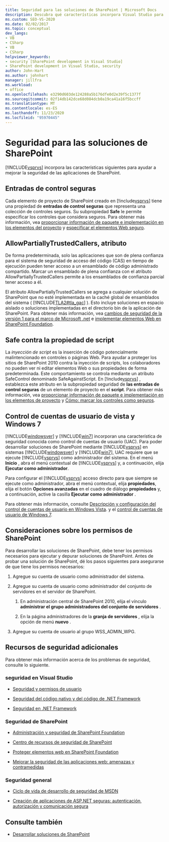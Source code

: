 ```yaml
---
title: Seguridad para las soluciones de SharePoint | Microsoft Docs
description: Descubra qué características incorpora Visual Studio para ayudar a mejorar la seguridad de las aplicaciones de SharePoint.
ms.custom: SEO-VS-2020
ms.date: 02/02/2017
ms.topic: conceptual
dev_langs:
- VB
- CSharp
- VB
- CSharp
helpviewer_keywords:
- security [SharePoint development in Visual Studio]
- SharePoint development in Visual Studio, security
author: John-Hart
ms.author: johnhart
manager: jillfra
ms.workload:
- office
ms.openlocfilehash: e3290d603de124288a5b176dfe0d2e39f5c1377f
ms.sourcegitcommit: 02f14db142dce68d084dcb0a19ca41a16f5bccff
ms.translationtype: MT
ms.contentlocale: es-ES
ms.lasthandoff: 11/23/2020
ms.locfileid: "95970445"
---
```

# <a name="security-for-sharepoint-solutions"></a>Seguridad para las soluciones de SharePoint
  [!INCLUDE[vsprvs](../sharepoint/includes/vsprvs-md.md)] incorpora las características siguientes para ayudar a mejorar la seguridad de las aplicaciones de SharePoint.

## <a name="safe-control-entries"></a>Entradas de control seguras
 Cada elemento de proyecto de SharePoint creado en [!include[vsprvs](../sharepoint/includes/vsprvs-md.md)] tiene una propiedad de **entradas de control seguras** que representa una colección de controles seguros. Su subpropiedad **Safe** le permite especificar los controles que considera seguros. Para obtener más información, vea [proporcionar información de paquete e implementación en los elementos del proyecto](../sharepoint/providing-packaging-and-deployment-information-in-project-items.md) y [especificar el elementos Web seguro](/previous-versions/office/developer/sharepoint2003/dd583154(v=office.11)#specifying-safe-web-parts).

## <a name="allowpartiallytrustedcallers-attribute"></a>AllowPartiallyTrustedCallers, atributo
 De forma predeterminada, solo las aplicaciones que son de plena confianza para el sistema de seguridad de acceso del código (CAS) en tiempo de ejecución pueden tener acceso a un ensamblado de código administrado compartido. Marcar un ensamblado de plena confianza con el atributo AllowPartiallyTrustedCallers permite a los ensamblados de confianza parcial tener acceso a él.

 El atributo AllowPartiallyTrustedCallers se agrega a cualquier solución de SharePoint que no esté implementada en la caché global de ensamblados del sistema ( [!INCLUDE[TLA2#tla_gac](../sharepoint/includes/tla2sharptla-gac-md.md)] ). Esto incluye soluciones en espacio aislado o soluciones implementadas en el directorio bin de la aplicación de SharePoint. Para obtener más información, vea [cambios de seguridad de la versión 1 para el marco de Microsoft .net](/previous-versions/msp-n-p/ff921345(v=pandp.10)) e [implementar elementos Web en SharePoint Foundation](/previous-versions/office/developer/sharepoint-2010/cc768621(v=office.14)).

## <a name="safe-against-script-property"></a>Safe contra la propiedad de script
 La *inyección de script* es la inserción de código potencialmente malintencionado en controles o páginas Web. Para ayudar a proteger los sitios de SharePoint 2010 contra la inyección de scripts, los colaboradores no pueden ver ni editar elementos Web o sus propiedades de forma predeterminada. Este comportamiento se controla mediante un atributo SafeControl denominado SafeAgainstScript. En [!include[vsprvs](../sharepoint/includes/vsprvs-md.md)] , establezca este atributo en la subpropiedad seguridad de **las entradas de control seguras** de un elemento de proyecto en el **script**. Para obtener más información, vea [proporcionar información de paquete e implementación en los elementos de proyecto](../sharepoint/providing-packaging-and-deployment-information-in-project-items.md) y [Cómo: marcar los controles como seguros](../sharepoint/how-to-mark-controls-as-safe-controls.md).

## <a name="vista-and-windows-7-user-account-control"></a>Control de cuentas de usuario de vista y Windows 7
 [!INCLUDE[windowsver](../sharepoint/includes/windowsver-md.md)] y [!INCLUDE[win7](../sharepoint/includes/win7-md.md)] incorporan una característica de seguridad conocida como control de cuentas de usuario (UAC). Para poder desarrollar soluciones de SharePoint mediante [!INCLUDE[vsprvs](../sharepoint/includes/vsprvs-md.md)] en sistemas [!INCLUDE[windowsver](../sharepoint/includes/windowsver-md.md)] y [!INCLUDE[win7](../sharepoint/includes/win7-md.md)], UAC requiere que se ejecute [!INCLUDE[vsprvs](../sharepoint/includes/vsprvs-md.md)] como administrador del sistema. En el menú **Inicio** , abra el menú contextual de [!INCLUDE[vsprvs](../sharepoint/includes/vsprvs-md.md)] y, a continuación, elija **Ejecutar como administrador**.

 Para configurar el [!INCLUDE[vsprvs](../sharepoint/includes/vsprvs-md.md)] acceso directo para que siempre se ejecute como administrador, abra el menú contextual, elija **propiedades**, elija el botón **Opciones avanzadas** en el cuadro de diálogo **propiedades** y, a continuación, active la casilla **Ejecutar como administrador** .

 Para obtener más información, consulte [Descripción y configuración del control de cuentas de usuario en Windows Vista](/previous-versions/windows/it-pro/windows-vista/cc709628(v=ws.10)). y el [control de cuentas de usuario de Windows 7](/previous-versions/windows/it-pro/windows-server-2008-R2-and-2008/cc731416(v=ws.10)).

## <a name="sharepoint-permissions-considerations"></a>Consideraciones sobre los permisos de SharePoint
 Para desarrollar las soluciones de SharePoint, debe tener los permisos necesarios para ejecutar y depurar soluciones de SharePoint. Antes de probar una solución de SharePoint, dé los pasos siguientes para asegurarse de que tiene los permisos necesarios:

1. Agregue su cuenta de usuario como administrador del sistema.

2. Agregue su cuenta de usuario como administrador del conjunto de servidores en el servidor de SharePoint.

    1. En administración central de SharePoint 2010, elija el vínculo **administrar el grupo administradores del conjunto de servidores** .

    2. En la página administradores de la **granja de servidores** , elija la opción de menú **nuevo** .

3. Agregue su cuenta de usuario al grupo WSS_ADMIN_WPG.

## <a name="additional-security-resources"></a>Recursos de seguridad adicionales
 Para obtener más información acerca de los problemas de seguridad, consulte lo siguiente.

### <a name="visual-studio-security"></a>seguridad en Visual Studio

- [Seguridad y permisos de usuario](/previous-versions/visualstudio/visual-studio-2010/ms165099(v=vs.100))

- [Seguridad del código nativo y del código de .NET Framework](/previous-versions/visualstudio/visual-studio-2010/1787tk12(v=vs.100))

- [Seguridad en .NET Framework](/previous-versions/dotnet/netframework-4.0/fkytk30f(v=vs.100))

### <a name="sharepoint-security"></a>Seguridad de SharePoint

- [Administración y seguridad de SharePoint Foundation](/previous-versions/office/developer/sharepoint-2010/ee537811(v=office.14))

- [Centro de recursos de seguridad de SharePoint](/sharepoint/dev/)

- [Proteger elementos web en SharePoint Foundation](/previous-versions/office/developer/sharepoint-2010/cc768613(v=office.14))

- [Mejorar la seguridad de las aplicaciones web: amenazas y contramedidas](/previous-versions/msp-n-p/ff649874(v=pandp.10))

### <a name="general-security"></a>Seguridad general

- [Ciclo de vida de desarrollo de seguridad de MSDN](https://www.microsoft.com/msrc?rtc=1)

- [Creación de aplicaciones de ASP.NET seguras: autenticación, autorización y comunicación segura](/previous-versions/msp-n-p/ff649100(v=pandp.10))

## <a name="see-also"></a>Consulte también

- [Desarrollar soluciones de SharePoint](../sharepoint/developing-sharepoint-solutions.md)